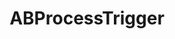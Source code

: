 ---
title: ABProcessTrigger
layout: module
mod: 'module:ABProcessTrigger'
category: process-tasks
---